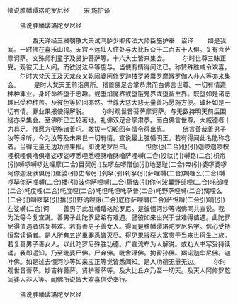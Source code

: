   佛说胜幡璎珞陀罗尼经
　　宋 施护译




　　佛说胜幡璎珞陀罗尼经

　　　　西天译经三藏朝散大夫试鸿胪少卿传法大师臣施护奉　诏译
　　如是我闻。一时佛在喜乐山顶。天宫不远仙人住处与大比丘众千二百五十人俱。复有菩萨摩诃萨。文殊师利童子及贤护菩萨等。十六大士皆来集会。
　　尔时世尊三昧正受。观彼天上人间。而欲说法平等施与。当使有情得闻法已。称赞殊胜咸令欢喜。
　　尔时大梵天王及天龙夜叉乾闼婆阿修罗迦楼罗紧曩罗摩睺罗伽人非人等亦来集会。
　　是时大梵天王前诣佛所。稽首佛足合掌恭肃而白佛言世尊。一切有情造种种罪业。身坏命终堕于恶趣。或堕焰魔界或堕饿鬼界或堕畜生界。既堕如是诸恶趣已受种种苦。及彼色等轮回亦然。世尊大慈大悲无量善巧愿施方便。破坏如是一切有情。罪业果报使得解脱。
　　尔时观世音菩萨摩诃萨。与无数持明天前后围绕亦来集会。至佛所已五轮著地。礼佛双足合掌肃恭。而白佛言世尊。大威德者十力具足。惟愿方便施诸善巧。救拔一切轮回有情令得出离。
　　佛言善哉善男子汝等谛听。今为汝等及未来世一切有情。宣说最上胜幡明王。若有得闻此名能称念者。当得无量无边功德果报。即说陀罗尼曰。
　　怛你也(二合)他(引)迦啰迦啰枳哩枳哩俱噜俱噜娑啰娑啰悉哩悉哩酥噜酥噜萨哩嚩(二合)没驮(引)嚩路(二合)枳帝(引)嚩啰嚩啰达哩摩(二合)目契(引)左啰左啰僧伽(引)地瑟耻(二合)帝(引)婆啰婆啰阿你迦没驮俱(引)胝婆(引)史帝(引)刹拏(引)刹拏(引)萨哩嚩(二合)羯哩么(二合)嚩啰拏你萨哩嚩(二合)播(引)波你萨哩嚩(二合)耨佉(引)你何波曩野部哩(二合)吒部哩(二合)吒度哩(二合)吒度哩(二合)吒怛吒怛吒萨普(二合)吒野萨哩嚩(二合)羯哩么(二合引)嚩啰拏(引)播(引)野讷哩誐(二合)底你萨哩嚩(二合)萨怛嚩(二合引)喃(引)左娑嚩(二合)诃
　　善男子此胜幡璎珞陀罗尼。是彼恒河沙等诸佛同共宣说。我为汝等今复宣说。善男子此陀罗尼希有难遇。譬彼如来出兴于世难得值遇。此陀罗尼得值遇者倍复甚难。若有善男子善女人。得闻是胜幡璎珞陀罗尼名字。信心受持恒常读诵者。是人所有五逆重罪悉皆灭尽。得见果报获大富贵于当来世得生上族。若复善男子善女人。以此陀罗尼殊胜功德。广宣流布为人解说。或劝人书写受持读诵。我即遥知。乃至毗婆尸佛。尸弃佛。毗舍浮佛。拘留孙佛。羯诺迦牟尼佛。迦叶佛。如是过去恒河沙等如来应正等觉皆悉闻知。是人功德无量无边。
　　尔时观世音菩萨。妙吉祥菩萨。贤护菩萨等。及大比丘众乃至一切天。及天人阿修罗乾闼婆人非人等。闻佛所说皆大欢喜信受奉行。

　　佛说胜幡璎珞陀罗尼经


